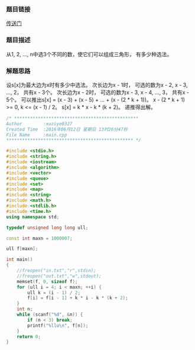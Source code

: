 ### 题目链接
<a href = "https://uva.onlinejudge.org/index.php?option=com_onlinejudge&Itemid=8&category=24&page=show_problem&problem=2396">传送门</a>

### 题目描述
从1, 2, ..., n中选3个不同的数，使它们可以组成三角形， 有多少种选法。

### 解题思路
设s[x]为最大边为x时有多少中选法。
次长边为x - 1时， 可选的数为x - 2, x - 3, ..., 2， 共有x - 3个。
次长边为x - 2时， 可选的数为x - 3, x - 4, ..., 3， 共有x - 5个。
可以推出s[x] = (x - 3) + (x - 5) + ... + (x - (2 * k + 1))。
x - (2 * k + 1) >= 0, k <= (x - 1) / 2。
s[x] = k * x - k * (k + 2)。
递推得出解。

``` cpp
/* ***********************************************
Author        :xuziye0327
Created Time  :2016年06月12日 星期日 13时26分47秒
File Name     :main.cpp
************************************************ */

#include <stdio.h>
#include <string.h>
#include <iostream>
#include <algorithm>
#include <vector>
#include <queue>
#include <set>
#include <map>
#include <string>
#include <math.h>
#include <stdlib.h>
#include <time.h>
using namespace std;

typedef unsigned long long ull;

const int maxn = 1000007;

ull f[maxn];

int main()
{
    //freopen("in.txt","r",stdin);
    //freopen("out.txt","w",stdout);
    memset(f, 0, sizeof f);
	for (ull i = 4; i < maxn; ++i) {
		ull k = (i - 1) / 2;
		f[i] = f[i - 1] + k * i - k * (k + 2);
	}
	int n;
	while (scanf("%d", &n)) {
		if (n < 3) break;
		printf("%llu\n", f[n]);
	}
    return 0;
}
```
